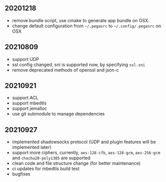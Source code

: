 ## 20201218

- remove bundle script, use cmake to generate app bundle on OSX.
- change default configuration from `~/.pegasrc` to `~/.config/.pegasrc` on OSX

## 20210809

- support UDP
- ssl config changed, sni is supported now, by specifying `ssl.sni`
- remove deprecated methods of openssl and json-c

## 20210921

- support ACL
- support mbedtls
- support jemalloc
- use git submodule to manage dependencies

## 20210927

- implemented shadowsocks protocol (UDP and plugin features will be implemented later)
- support more ciphers, currently, `aes-128-cfb`, `aes-128-gcm`, `aes-256-gcm` and `chacha20-poly1305` are supported
- clean code and file structure change (for better maintenance)
- ci updates for mbedtls build test
- bugfixes

